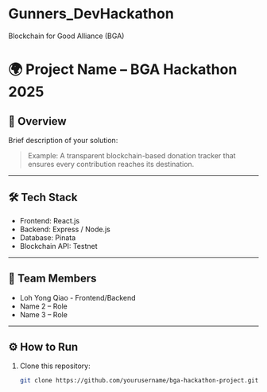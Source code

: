# Gunners_DevHackathon
Blockchain for Good Alliance (BGA)
# 🌍 Project Name – BGA Hackathon 2025

## 🚀 Overview
Brief description of your solution:  
> Example: A transparent blockchain-based donation tracker that ensures every contribution reaches its destination.

---

## 🛠️ Tech Stack
- Frontend: React.js
- Backend: Express / Node.js
- Database: Pinata
- Blockchain API: Testnet

---

## 👥 Team Members
- Loh Yong Qiao - Frontend/Backend
- Name 2 – Role
- Name 3 – Role

---

## ⚙️ How to Run
1. Clone this repository:
   ```bash
   git clone https://github.com/yourusername/bga-hackathon-project.git
